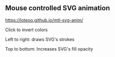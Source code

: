 ## Mouse controlled SVG animation

https://loteoo.github.io/mtl-svg-anim/

Click to invert colors

Left to right: draws SVG's strokes

Top to bottom: Increases SVG's fill opacity


